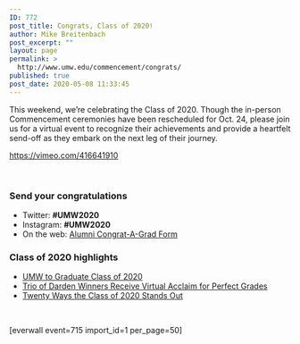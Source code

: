 ```yaml
---
ID: 772
post_title: Congrats, Class of 2020!
author: Mike Breitenbach
post_excerpt: ""
layout: page
permalink: >
  http://www.umw.edu/commencement/congrats/
published: true
post_date: 2020-05-08 11:33:45
---
```

This weekend, we’re celebrating the Class of 2020. Though the in-person Commencement ceremonies have been rescheduled for Oct. 24, please join us for a virtual event to recognize their achievements and provide a heartfelt send-off as they embark on the next leg of their journey.

https://vimeo.com/416641910

&nbsp;
<div class="clearfix">
<div class="one-half first">
<h3>Send your congratulations</h3>
<ul>
 	<li>Twitter: <strong>#UMW2020</strong></li>
 	<li>Instagram: <strong>#UMW2020</strong></li>
 	<li>On the web: <a href="https://www.alumni.umw.edu/s/1588/rd17/interior.aspx?sid=1588&amp;gid=1&amp;pgid=2621&amp;cid=6065">Alumni Congrat-A-Grad Form</a></li>
</ul>
</div>
<div class="one-half">
<h3>Class of 2020 highlights</h3>
<ul>
 	<li><a href="https://www.umw.edu/news/2020/05/09/umw-to-graduate-class-of-2020/">UMW to Graduate Class of 2020</a></li>
 	<li><a href="https://www.umw.edu/news/2020/05/09/trio-of-darden-winners-receive-virtual-acclaim-for-perfect-grades/">Trio of Darden Winners Receive Virtual Acclaim for Perfect Grades</a></li>
 	<li><a href="https://www.umw.edu/news/2020/05/08/twenty-ways-the-class-of-2020-stands-out/">Twenty Ways the Class of 2020 Stands Out</a></li>
</ul>
</div>
</div>
&nbsp;

[everwall event=715 import_id=1 per_page=50]

<!--nextpage-->